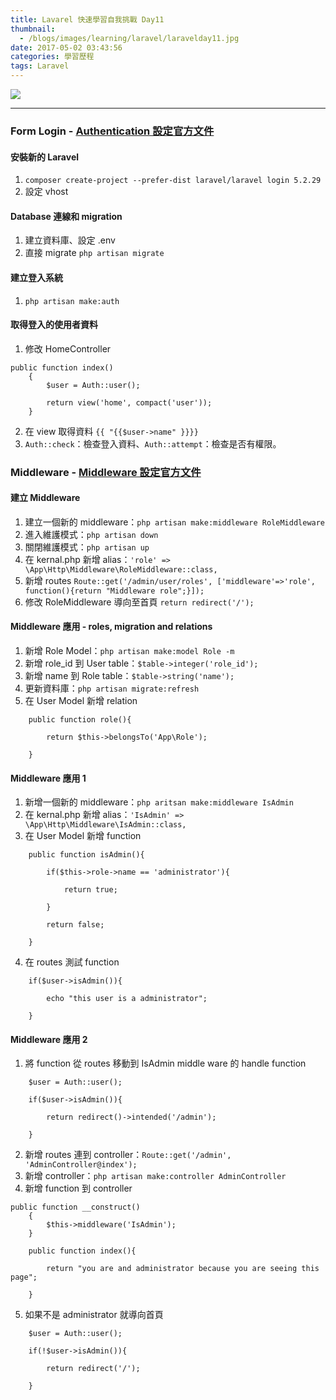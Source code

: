 ```yaml
---
title: Lavarel 快速學習自我挑戰 Day11
thumbnail:
  - /blogs/images/learning/laravel/laravelday11.jpg
date: 2017-05-02 03:43:56
categories: 學習歷程
tags: Laravel
---
```

<img src="/blogs/images/learning/laravel/laravelday11.jpg">

***
### Form Login - [Authentication 設定官方文件](https://laravel.com/docs/5.2/authentication)
#### 安裝新的 Laravel
1. `composer create-project --prefer-dist laravel/laravel login 5.2.29`
2. 設定 vhost
#### Database 連線和 migration
1. 建立資料庫、設定 .env
2. 直接 migrate `php artisan migrate`
#### 建立登入系統
1. `php artisan make:auth`
#### 取得登入的使用者資料
1. 修改 HomeController
```
public function index()
    {
        $user = Auth::user();

        return view('home', compact('user'));
    }
```
2. 在 view 取得資料 `{{ "{{$user->name" }}}}`
3. `Auth::check`：檢查登入資料、`Auth::attempt`：檢查是否有權限。
### Middleware - [Middleware 設定官方文件](https://laravel.com/docs/5.2/middleware)
#### 建立 Middleware
1. 建立一個新的 middleware：`php artisan make:middleware RoleMiddleware`
2. 進入維護模式：`php artisan down`
3. 關閉維護模式：`php artisan up`
4. 在 kernal.php 新增 alias：`'role' => \App\Http\Middleware\RoleMiddleware::class,`
5. 新增 routes `Route::get('/admin/user/roles', ['middleware'=>'role', function(){return "Middleware role";}]);`
6. 修改 RoleMiddleware 導向至首頁 `return redirect('/');`
#### Middleware 應用 - roles, migration and relations
1. 新增 Role Model：`php artisan make:model Role -m`
2. 新增 role_id 到 User table：`$table->integer('role_id');`
3. 新增 name 到 Role table：`$table->string('name');`
4. 更新資料庫：`php artisan migrate:refresh`
5. 在 User Model 新增 relation
```
    public function role(){
    
        return $this->belongsTo('App\Role');
        
    }
```
#### Middleware 應用 1
1. 新增一個新的 middleware：`php aritsan make:middleware IsAdmin`
2. 在 kernal.php 新增 alias：`'IsAdmin' => \App\Http\Middleware\IsAdmin::class,`
3. 在 User Model 新增 function
```
    public function isAdmin(){

        if($this->role->name == 'administrator'){

            return true;

        }

        return false;

    }
```
4. 在 routes 測試 function
```
    if($user->isAdmin()){

        echo "this user is a administrator";

    }
```
#### Middleware 應用 2
1. 將 function 從 routes 移動到 IsAdmin middle ware 的 handle function
```
    $user = Auth::user();

    if($user->isAdmin()){

        return redirect()->intended('/admin');

    }
```
2. 新增 routes 連到 controller：`Route::get('/admin', 'AdminController@index');`
3. 新增 controller：`php artisan make:controller AdminController`
4. 新增 function 到 controller
```
public function __construct()
    {
        $this->middleware('IsAdmin');
    }
    
    public function index(){
        
        return "you are and administrator because you are seeing this page";
        
    }
```
5. 如果不是 administrator 就導向首頁
```
    $user = Auth::user();

    if(!$user->isAdmin()){

        return redirect('/');

    }
```